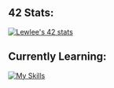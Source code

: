 ## 42 Stats:
[![Lewlee's 42 stats](https://badge.mediaplus.ma/darkblue/Lewlee?1337Badge=off&UM6P=off)](https://github.com/oakoudad/badge42)

## Currently Learning:
[![My Skills](https://skillicons.dev/icons?i=python,html,css,c,bash,git,linux&perline=15)](https://skillicons.dev)
<!--
**lewislee42/lewislee42** is a ✨ _special_ ✨ repository because its `README.md` (this file) appears on your GitHub profile.

Here are some ideas to get you started:

- 🔭 I’m currently working on ...
- 🌱 I’m currently learning ...
- 👯 I’m looking to collaborate on ...
- 🤔 I’m looking for help with ...
- 💬 Ask me about ...
- 📫 How to reach me: ...
- 😄 Pronouns: ...
- ⚡ Fun fact: ...
-->

